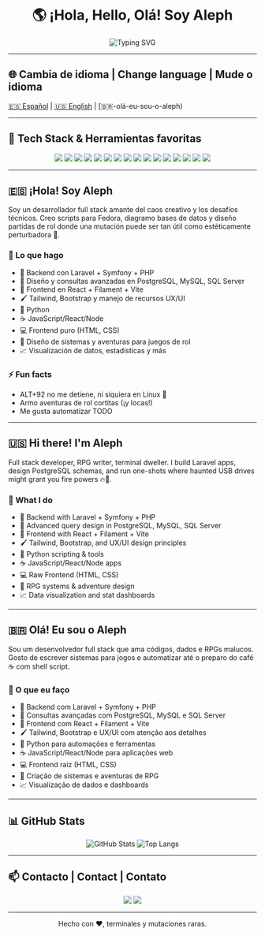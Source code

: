 <h1 align="center">🌎 ¡Hola, Hello, Olá! Soy Aleph</h1>

<p align="center">
  <img src="https://readme-typing-svg.demolab.com?font=Fira+Code&size=22&pause=1000&center=true&vCenter=true&width=435&lines=🧙%E2%80%8D%E2%99%82+Desarrollador+Full+Stack;🎲+Creador+de+Juegos+de+Rol;🐧+Fan+de+Fedora+y+el+terminal;📊+Analista+de+datos+y+grafiquero+serial" alt="Typing SVG" />
</p>

---

## 🌐 Cambia de idioma | Change language | Mude o idioma  
[🇪🇸 Español](#-hola-soy-aleph) | [🇺🇸 English](#-hi-there-im-aleph) | [🇧🇷-olá-eu-sou-o-aleph)

---

## 🚀 Tech Stack & Herramientas favoritas

<p align="center">
  <img src="https://img.shields.io/badge/Linux-Fedora-294172?logo=fedora&logoColor=white&style=for-the-badge" />
  <img src="https://img.shields.io/badge/Shell-Zsh-89e051?logo=gnu-bash&logoColor=white&style=for-the-badge" />
  <img src="https://img.shields.io/badge/PHP-777BB4?logo=php&logoColor=white&style=for-the-badge" />
  <img src="https://img.shields.io/badge/Laravel-FF2D20?logo=laravel&logoColor=white&style=for-the-badge" />
  <img src="https://img.shields.io/badge/Symfony-000000?logo=symfony&logoColor=white&style=for-the-badge" />
  <img src="https://img.shields.io/badge/PostgreSQL-336791?logo=postgresql&logoColor=white&style=for-the-badge" />
  <img src="https://img.shields.io/badge/MySQL-4479A1?logo=mysql&logoColor=white&style=for-the-badge" />
  <img src="https://img.shields.io/badge/SQL_Server-CC2927?logo=microsoftsqlserver&logoColor=white&style=for-the-badge" />
  <img src="https://img.shields.io/badge/React-20232A?logo=react&logoColor=61DAFB&style=for-the-badge" />
  <img src="https://img.shields.io/badge/Tailwind_CSS-38B2AC?logo=tailwind-css&logoColor=white&style=for-the-badge" />
  <img src="https://img.shields.io/badge/Bootstrap-7952B3?logo=bootstrap&logoColor=white&style=for-the-badge" />
  <img src="https://img.shields.io/badge/Python-3776AB?logo=python&logoColor=white&style=for-the-badge" />
  <img src="https://img.shields.io/badge/JavaScript-F7DF1E?logo=javascript&logoColor=black&style=for-the-badge" />
  <img src="https://img.shields.io/badge/Node.js-339933?logo=node.js&logoColor=white&style=for-the-badge" />
  <img src="https://img.shields.io/badge/HTML5-E34F26?logo=html5&logoColor=white&style=for-the-badge" />
  <img src="https://img.shields.io/badge/CSS3-1572B6?logo=css3&logoColor=white&style=for-the-badge" />
</p>

---

## 🇪🇸 ¡Hola! Soy Aleph

Soy un desarrollador full stack amante del caos creativo y los desafíos técnicos. Creo scripts para Fedora, diagramo bases de datos y diseño partidas de rol donde una mutación puede ser tan útil como estéticamente perturbadora 🧬.

### 📌 Lo que hago

- 🧰 Backend con Laravel + Symfony + PHP  
- 🧠 Diseño y consultas avanzadas en PostgreSQL, MySQL, SQL Server  
- 🎨 Frontend en React + Filament + Vite  
- 🖌️ Tailwind, Bootstrap y manejo de recursos UX/UI  
- 🐍 Python  
- ☕ JavaScript/React/Node  
- 💻 Frontend puro (HTML, CSS)  
- 🎲 Diseño de sistemas y aventuras para juegos de rol  
- 📈 Visualización de datos, estadísticas y más

### ⚡ Fun facts

- ALT+92 no me detiene, ni siquiera en Linux 😤  
- Armo aventuras de rol cortitas (¡y locas!)  
- Me gusta automatizar TODO  

---

## 🇺🇸 Hi there! I'm Aleph

Full stack developer, RPG writer, terminal dweller. I build Laravel apps, design PostgreSQL schemas, and run one-shots where haunted USB drives might grant you fire powers 🔥🔌.

### 📌 What I do

- 🧰 Backend with Laravel + Symfony + PHP  
- 🧠 Advanced query design in PostgreSQL, MySQL, SQL Server  
- 🎨 Frontend with React + Filament + Vite  
- 🖌️ Tailwind, Bootstrap, and UX/UI design principles  
- 🐍 Python scripting & tools  
- ☕ JavaScript/React/Node apps  
- 💻 Raw Frontend (HTML, CSS)  
- 🎲 RPG systems & adventure design  
- 📈 Data visualization and stat dashboards

---

## 🇧🇷 Olá! Eu sou o Aleph

Sou um desenvolvedor full stack que ama códigos, dados e RPGs malucos. Gosto de escrever sistemas para jogos e automatizar até o preparo do café ☕ com shell script.

### 📌 O que eu faço

- 🧰 Backend com Laravel + Symfony + PHP  
- 🧠 Consultas avançadas com PostgreSQL, MySQL e SQL Server  
- 🎨 Frontend com React + Filament + Vite  
- 🖌️ Tailwind, Bootstrap e UX/UI com atenção aos detalhes  
- 🐍 Python para automações e ferramentas  
- ☕ JavaScript/React/Node para aplicações web  
- 💻 Frontend raiz (HTML, CSS)  
- 🎲 Criação de sistemas e aventuras de RPG  
- 📈 Visualização de dados e dashboards

---

## 📊 GitHub Stats

<div align="center">

![GitHub Stats](https://github-readme-stats.vercel.app/api?username=Aleph&show_icons=true&theme=tokyonight&hide=issues)
![Top Langs](https://github-readme-stats.vercel.app/api/top-langs/?username=Aleph&layout=compact&theme=tokyonight&hide=jupyter%20notebook)

</div>

---

## 📫 Contacto | Contact | Contato

<p align="center">
  <a href="mailto:hdandreis@gmail.com"><img src="https://img.shields.io/badge/Gmail-hdandreis@gmail.com-D14836?style=for-the-badge&logo=gmail&logoColor=white"/></a>
  <a href="https://www.instagram.com/primigenia_austral/?hl=es-la" target="_blank"><img src="https://img.shields.io/badge/Instagram-@primigenia_austral-E4405F?style=for-the-badge&logo=instagram&logoColor=white" /></a>
</p>

---

<p align="center">
  Hecho con ❤️, terminales y mutaciones raras.
</p>
